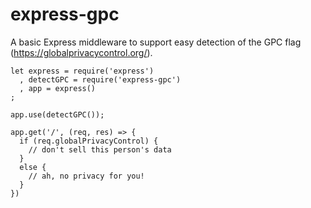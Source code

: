 # express-gpc

A basic Express middleware to support easy detection of the GPC flag
(https://globalprivacycontrol.org/).

```
let express = require('express')
  , detectGPC = require('express-gpc')
  , app = express()
;

app.use(detectGPC());

app.get('/', (req, res) => {
  if (req.globalPrivacyControl) {
    // don't sell this person's data
  }
  else {
    // ah, no privacy for you!
  }
})
```
